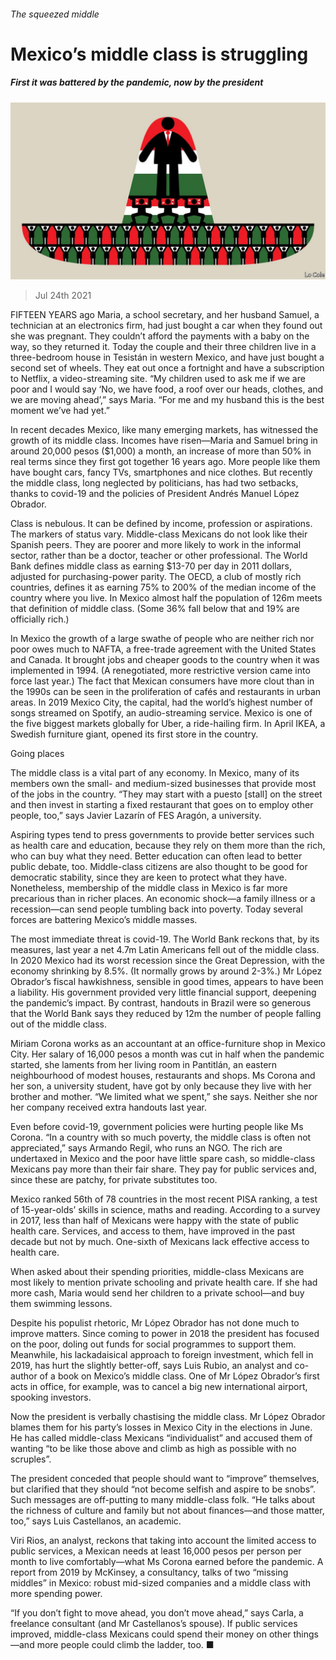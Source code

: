 ###### The squeezed middle

# Mexico’s middle class is struggling 

##### First it was battered by the pandemic, now by the president 

![image](images/20210724_AMD001_0.jpg) 

> Jul 24th 2021 

FIFTEEN YEARS ago Maria, a school secretary, and her husband Samuel, a technician at an electronics firm, had just bought a car when they found out she was pregnant. They couldn’t afford the payments with a baby on the way, so they returned it. Today the couple and their three children live in a three-bedroom house in Tesistán in western Mexico, and have just bought a second set of wheels. They eat out once a fortnight and have a subscription to Netflix, a video-streaming site. “My children used to ask me if we are poor and I would say ‘No, we have food, a roof over our heads, clothes, and we are moving ahead’,” says Maria. “For me and my husband this is the best moment we’ve had yet.”

In recent decades Mexico, like many emerging markets, has witnessed the growth of its middle class. Incomes have risen—Maria and Samuel bring in around 20,000 pesos ($1,000) a month, an increase of more than 50% in real terms since they first got together 16 years ago. More people like them have bought cars, fancy TVs, smartphones and nice clothes. But recently the middle class, long neglected by politicians, has had two setbacks, thanks to covid-19 and the policies of President Andrés Manuel López Obrador.


Class is nebulous. It can be defined by income, profession or aspirations. The markers of status vary. Middle-class Mexicans do not look like their Spanish peers. They are poorer and more likely to work in the informal sector, rather than be a doctor, teacher or other professional. The World Bank defines middle class as earning $13-70 per day in 2011 dollars, adjusted for purchasing-power parity. The OECD, a club of mostly rich countries, defines it as earning 75% to 200% of the median income of the country where you live. In Mexico almost half the population of 126m meets that definition of middle class. (Some 36% fall below that and 19% are officially rich.)

In Mexico the growth of a large swathe of people who are neither rich nor poor owes much to NAFTA, a free-trade agreement with the United States and Canada. It brought jobs and cheaper goods to the country when it was implemented in 1994. (A renegotiated, more restrictive version came into force last year.) The fact that Mexican consumers have more clout than in the 1990s can be seen in the proliferation of cafés and restaurants in urban areas. In 2019 Mexico City, the capital, had the world’s highest number of songs streamed on Spotify, an audio-streaming service. Mexico is one of the five biggest markets globally for Uber, a ride-hailing firm. In April IKEA, a Swedish furniture giant, opened its first store in the country.

Going places

The middle class is a vital part of any economy. In Mexico, many of its members own the small- and medium-sized businesses that provide most of the jobs in the country. “They may start with a puesto [stall] on the street and then invest in starting a fixed restaurant that goes on to employ other people, too,” says Javier Lazarín of FES Aragón, a university.

Aspiring types tend to press governments to provide better services such as health care and education, because they rely on them more than the rich, who can buy what they need. Better education can often lead to better public debate, too. Middle-class citizens are also thought to be good for democratic stability, since they are keen to protect what they have. Nonetheless, membership of the middle class in Mexico is far more precarious than in richer places. An economic shock—a family illness or a recession—can send people tumbling back into poverty. Today several forces are battering Mexico’s middle masses.

The most immediate threat is covid-19. The World Bank reckons that, by its measures, last year a net 4.7m Latin Americans fell out of the middle class. In 2020 Mexico had its worst recession since the Great Depression, with the economy shrinking by 8.5%. (It normally grows by around 2-3%.) Mr López Obrador’s fiscal hawkishness, sensible in good times, appears to have been a liability. His government provided very little financial support, deepening the pandemic’s impact. By contrast, handouts in Brazil were so generous that the World Bank says they reduced by 12m the number of people falling out of the middle class.

Miriam Corona works as an accountant at an office-furniture shop in Mexico City. Her salary of 16,000 pesos a month was cut in half when the pandemic started, she laments from her living room in Pantitlán, an eastern neighbourhood of modest houses, restaurants and shops. Ms Corona and her son, a university student, have got by only because they live with her brother and mother. “We limited what we spent,” she says. Neither she nor her company received extra handouts last year.

Even before covid-19, government policies were hurting people like Ms Corona. “In a country with so much poverty, the middle class is often not appreciated,” says Armando Regil, who runs an NGO. The rich are undertaxed in Mexico and the poor have little spare cash, so middle-class Mexicans pay more than their fair share. They pay for public services and, since these are patchy, for private substitutes too.

Mexico ranked 56th of 78 countries in the most recent PISA ranking, a test of 15-year-olds’ skills in science, maths and reading. According to a survey in 2017, less than half of Mexicans were happy with the state of public health care. Services, and access to them, have improved in the past decade but not by much. One-sixth of Mexicans lack effective access to health care.

When asked about their spending priorities, middle-class Mexicans are most likely to mention private schooling and private health care. If she had more cash, Maria would send her children to a private school—and buy them swimming lessons.

Despite his populist rhetoric, Mr López Obrador has not done much to improve matters. Since coming to power in 2018 the president has focused on the poor, doling out funds for social programmes to support them. Meanwhile, his lackadaisical approach to foreign investment, which fell in 2019, has hurt the slightly better-off, says Luis Rubio, an analyst and co-author of a book on Mexico’s middle class. One of Mr López Obrador’s first acts in office, for example, was to cancel a big new international airport, spooking investors.

Now the president is verbally chastising the middle class. Mr López Obrador blames them for his party’s losses in Mexico City in the elections in June. He has called middle-class Mexicans “individualist” and accused them of wanting “to be like those above and climb as high as possible with no scruples”.

The president conceded that people should want to “improve” themselves, but clarified that they should “not become selfish and aspire to be snobs”. Such messages are off-putting to many middle-class folk. “He talks about the richness of culture and family but not about finances—and those matter, too,” says Luis Castellanos, an academic.

Viri Rios, an analyst, reckons that taking into account the limited access to public services, a Mexican needs at least 16,000 pesos per person per month to live comfortably—what Ms Corona earned before the pandemic. A report from 2019 by McKinsey, a consultancy, talks of two “missing middles” in Mexico: robust mid-sized companies and a middle class with more spending power.

“If you don’t fight to move ahead, you don’t move ahead,” says Carla, a freelance consultant (and Mr Castellanos’s spouse). If public services improved, middle-class Mexicans could spend their money on other things—and more people could climb the ladder, too. ■

